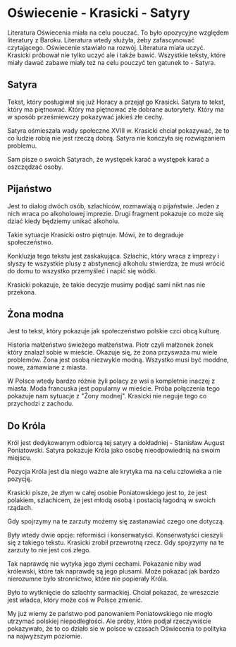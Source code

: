 # Oświecenie - Krasicki - Satyry

Literatura Oświecenia miała na celu pouczać. To było opozycyjne względem literatury z Baroku. Literatura wtedy służyła, żeby zafascynować czytającego. Oświecenie stawiało na rozwój. Literatura miała uczyć. Krasicki próbował nie tylko uczyć ale i także bawić. Wszystkie teksty, które miały dawać zabawe miały też na celu pouczyć ten gatunek to - Satyra.

## Satyra

Tekst, który posługiwał się już Horacy a przejął go Krasicki. Satyra to tekst, który ma piętnować. Który ma piętnować złe dobrane autorytety. Który ma w sposób prześmiewczy pokazywać jakieś złe cechy.

Satyra ośmieszała wady społeczne XVIII w. Krasicki chciał pokazywać, że to co ludzie robią nie jest rzeczą dobrą. Satyra nie kończyła się rozwiązaniem problemu.

Sam pisze o swoich Satyrach, że występek karać a występek karać a oszczędzać osoby.

## Pijaństwo

Jest to dialog dwóch osób, szlachiców, rozmawiają o pijaństwie. Jeden z nich wraca po alkoholowej imprezie. Drugi fragment pokazuje co może się dziać kiedy będziemy unikać alkoholu.

Takie sytuacje Krasicki ostro piętnuje. Mówi, że to degraduje społeczeństwo.

Konkluzja tego tekstu jest zaskakująca. Szlachic, który wraca z imprezy i słyszy te wszystkie plusy z abstynencji alkoholu stwierdza, że musi wrócić do domu to wszystko przemyśleć i napić się wódki.

Krasicki pokazuje, że takie decyzje musimy podjąć sami nikt nas nie przekona.

## Żona modna

Jest to tekst, który pokazuje jak społeczeństwo polskie czci obcą kulturę.

Historia małżeństwo świeżego małżeństwa. Piotr czyli małżonek żonek który znalazł sobie w mieście. Okazuje się, że żona przysważa mu wiele problemów. Żona jest osobą niezwykle modną. Wszystko musi być moddne, nowe, zamawiane z miasta.

W Polsce wtedy bardzo różnie żyli polacy ze wsi a kompletnie inaczej z miasta. Moda francuska jest popularny w mieście. Próba połączenia tego pokazuje nam sytuacje z "Żony modnej". Krasicki nie neguje tego co przychodzi z zachodu.

## Do Króla

Król jest dedykowanym odbiorcą tej satyry a dokładniej - Stanisław August Poniatowski. Satyra pokazuje Króla jako osobę nieodpowiednią na swoim miejscu.

Pozycja Króla jest dla niego ważne ale krytyka ma na celu człowieka a nie pozycję. 

Krasicki pisze, że złym w całej osobie Poniatowskiego jest to, że jest polakiem, szlachicem, że jest młodą osobą i postacią łagodną w swoich rządach.

Gdy spojrzymy na te zarzuty możemy się zastanawiać czego one dotyczą.

Były wtedy dwie opcje: reformiści i konserwatyści. Konserwatyści cieszyli się z takiego tekstu. Krasicki zrobił przewrotną rzecz. Gdy spojrzymy na te zarzuty to nie jest coś złego.

Tak naprawdę nie wytyka jego złymi cechami. Pokazanie niby wad królewski, które tak naprawdę są jego plusami. Może pokazać jak bardzo nierozumne było stronnictwo, które nie popierały Króla.

Było to wytknięcie do szlachty sarmackiej. Chciał pokazać, że wreszczie jest władca, który może coś w Polsce zmienić.

My już wiemy że państwo pod panowaniem Poniatowskiego nie mogło utrzymać polskiej niepodległości. Ale próby, które podjał rzeczywiście pokazywało, że to co działo sie w polsce w czasach Oświecenia to polityka na najwyższym poziomie.
